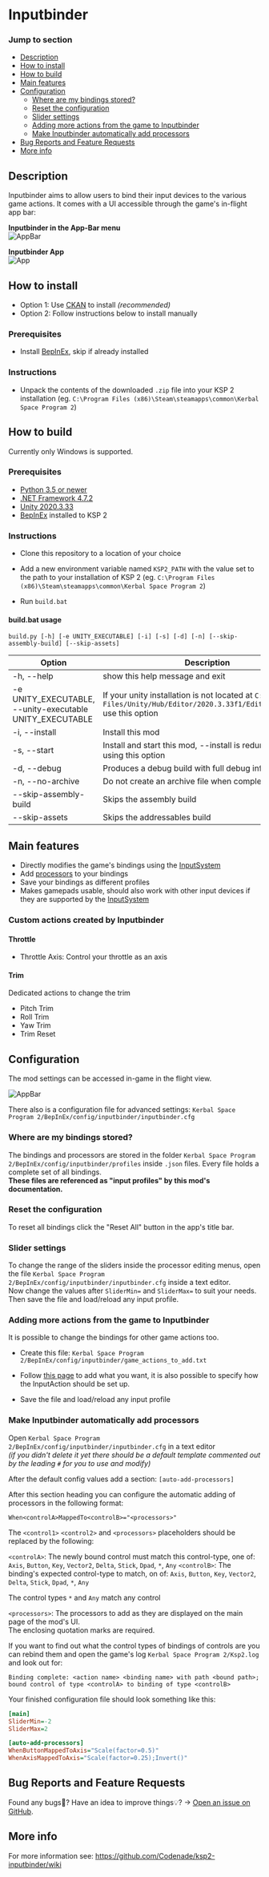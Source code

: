 # Inputbinder

### Jump to section

* [Description](#description)
* [How to install](#how-to-install)
* [How to build](#how-to-build)
* [Main features](#main-features)
* [Configuration](#configuration)
  * [Where are my bindings stored?](#where-are-my-bindings-stored)
  * [Reset the configuration](#reset-the-configuration)
  * [Slider settings](#slider-settings)
  * [Adding more actions from the game to Inputbinder](#adding-more-actions-from-the-game-to-inputbinder)
  * [Make Inputbinder automatically add processors](#make-inputbinder-automatically-add-processors)
* [Bug Reports and Feature Requests](#bug-reports-and-feature-requests)
* [More info](#more-info)

## Description

Inputbinder aims to allow users to bind their input devices to the various game actions. It comes with a UI accessible through the game's in-flight app bar:

__Inputbinder in the App-Bar menu__  
![AppBar](./resources/inputbinder-app-bar.png)

__Inputbinder App__  
![App](./resources/inputbinder-app.png)

## How to install

* Option 1: Use [CKAN](https://github.com/KSP-CKAN/CKAN) to install _(recommended)_
* Option 2: Follow instructions below to install manually

### Prerequisites

* Install [BepInEx](https://docs.bepinex.dev/articles/user_guide/installation/index.html), skip if already installed

### Instructions

* Unpack the contents of the downloaded `.zip` file into your KSP 2 installation (eg. `C:\Program Files (x86)\Steam\steamapps\common\Kerbal Space Program 2`)

## How to build

Currently only Windows is supported.

### Prerequisites

* [Python 3.5 or newer](https://www.python.org/downloads/)
* [.NET Framework 4.7.2](https://dotnet.microsoft.com/en-us/download/dotnet-framework/net472)
* [Unity 2020.3.33](https://unity.com/releases/editor/archive)
* [BepInEx](https://docs.bepinex.dev/articles/user_guide/installation/index.html) installed to KSP 2

### Instructions

* Clone this repository to a location of your choice

* Add a new environment variable named `KSP2_PATH` with the value set to the path to your installation of KSP 2 (eg. `C:\Program Files (x86)\Steam\steamapps\common\Kerbal Space Program 2`)

* Run `build.bat`

#### build.bat usage

`build.py [-h] [-e UNITY_EXECUTABLE] [-i] [-s] [-d] [-n] [--skip-assembly-build] [--skip-assets]`
  
  | Option                                                   | Description |
  |----------------------------------------------------------|-------------|
  | -h, --help                                               | show this help message and exit |
  | -e UNITY_EXECUTABLE, --unity-executable UNITY_EXECUTABLE |If your unity installation is not located at `C:/Program  Files/Unity/Hub/Editor/2020.3.33f1/Editor/Unity.exe` use this option|
  |-i, --install                                             |Install this mod|
  |-s, --start                                               |Install and start this mod, --install is redundant when using this option|
  |-d, --debug                                               |Produces a debug build with full debug information|
  |-n, --no-archive                                          |Do not create an archive file when completed|
  |--skip-assembly-build                                     |Skips the assembly build|
  |--skip-assets                                             |Skips the addressables build|

## Main features

* Directly modifies the game's bindings using the [InputSystem](https://docs.unity3d.com/Packages/com.unity.inputsystem@1.5/manual/index.html)
* Add [processors](https://docs.unity3d.com/Packages/com.unity.inputsystem@1.5/manual/Processors.html) to your bindings
* Save your bindings as different profiles
* Makes gamepads usable, should also work with other input devices if they are supported by the [InputSystem](https://docs.unity3d.com/Packages/com.unity.inputsystem@1.5/manual/SupportedDevices.html)

### Custom actions created by Inputbinder

#### Throttle
* Throttle Axis: Control your throttle as an axis

#### Trim
Dedicated actions to change the trim
* Pitch Trim
* Roll Trim
* Yaw Trim
* Trim Reset

## Configuration

The mod settings can be accessed in-game in the flight view.

![AppBar](./resources/inputbinder-app-bar.png)

There also is a configuration file for advanced settings: `Kerbal Space Program 2/BepInEx/config/inputbinder/inputbinder.cfg`

### Where are my bindings stored?

The bindings and processors are stored in the folder `Kerbal Space Program 2/BepInEx/config/inputbinder/profiles` inside `.json` files. Every file holds a complete set of all bindings.  
__These files are referenced as "input profiles" by this mod's documentation.__

### Reset the configuration

To reset all bindings click the "Reset All" button in the app's title bar.

### Slider settings

To change the range of the sliders inside the processor editing menus, open the file `Kerbal Space Program 2/BepInEx/config/inputbinder/inputbinder.cfg` inside a text editor.  
Now change the values after `SliderMin=` and `SliderMax=` to suit your needs.  
Then save the file and load/reload any input profile.

### Adding more actions from the game to Inputbinder

It is possible to change the bindings for other game actions too.

* Create this file: `Kerbal Space Program 2/BepInEx/config/inputbinder/game_actions_to_add.txt`

* Follow [this page](https://github.com/Codenade/ksp2-inputbinder/wiki/Configuration#game_actions_to_addtxt) to add what you want, it is also possible to specify how the InputAction should be set up.

* Save the file and load/reload any input profile

### Make Inputbinder automatically add processors

Open `Kerbal Space Program 2/BepInEx/config/inputbinder/inputbinder.cfg` in a text editor  
_(if you didn't delete it yet there should be a default template commented out by the leading `#` for you to use and modify)_

After the default config values add a section: `[auto-add-processors]`

After this section heading you can configure the automatic adding of processors in the following format:

`When<controlA>MappedTo<controlB>="<processors>"`

The `<control1>` `<control2>` and `<processors>` placeholders should be replaced by the following:

`<controlA>`: The newly bound control must match this control-type, one of: `Axis`, `Button`, `Key`, `Vector2`, `Delta`, `Stick`, `Dpad`, `*`, `Any`
`<controlB>`: The binding's expected control-type to match, on of: `Axis`, `Button`, `Key`, `Vector2`, `Delta`, `Stick`, `Dpad`, `*`, `Any`

The control types `*` and `Any` match any control

`<processors>`: The processors to add as they are displayed on the main page of the mod's UI.  
The enclosing quotation marks are required.

If you want to find out what the control types of bindings of controls are you can rebind them and open the game's log `Kerbal Space Program 2/Ksp2.log` and look out for:  

`Binding complete: <action name> <binding name> with path <bound path>; bound control of type <controlA> to binding of type <controlB>`

Your finished configuration file should look something like this:

```ini
[main]
SliderMin=-2
SliderMax=2

[auto-add-processors]
WhenButtonMappedToAxis="Scale(factor=0.5)"
WhenAxisMappedToAxis="Scale(factor=0.25);Invert()"
```

## Bug Reports and Feature Requests

Found any bugs🦗? Have an idea to improve things💡? → [Open an issue on GitHub](https://github.com/Codenade/ksp2-inputbinder/issues).

## More info

For more information see: https://github.com/Codenade/ksp2-inputbinder/wiki
